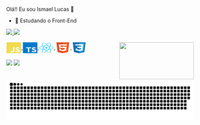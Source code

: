 Olá!! Eu sou Ismael Lucas 🖖


- 🌱 Estudando o Front-End

 <div>
  <a href="https://github.com/Ismaellucas-BR">
  <img height="165em" src="https://github-readme-stats.vercel.app/api?username=Ismaellucas-BR&show_icons=true&theme=radical&include_all_commits=true&count_private=true"/>
  <img height="165em" src="https://github-readme-stats.vercel.app/api/top-langs/?username=Ismaellucas-BR&layout=compact&langs_count=7&theme=radical"/>
</div>

  <div style="display: inline_block"><br>
  <img align="center" alt="is-Js" height="30" width="40" src="https://raw.githubusercontent.com/devicons/devicon/master/icons/javascript/javascript-plain.svg">
  <img align="center" alt="is-Ts" height="30" width="40" src="https://raw.githubusercontent.com/devicons/devicon/master/icons/typescript/typescript-plain.svg">
  <img align="center" alt="is-React" height="30" width="40" src="https://raw.githubusercontent.com/devicons/devicon/master/icons/react/react-original.svg">
  <img align="center" alt="is-HTML" height="30" width="40" src="https://raw.githubusercontent.com/devicons/devicon/master/icons/html5/html5-original.svg">
  <img align="center" alt="is-CSS" height="30" width="40" src="https://raw.githubusercontent.com/devicons/devicon/master/icons/css3/css3-original.svg">
  <img align="right" src="https://media.giphy.com/media/T7Qx28nEdo9NK/giphy.gif?cid=ecf05e471mi69q5c3uevqor96i3wp7z2m1tr8010zl71q07r&rid=giphy.gif&ct=g" width="200" height="100" />
</div>
  
  
  
  <br> 
<div>
  <a href="https://www.instagram.com/ismael_lucas36/" target="_blank"><img src="https://img.shields.io/badge/-Instagram-%23E4405F?style=for-the-badge&logo=instagram&logoColor=white" target="_blank"></a>
<a href="https://www.linkedin.com/in/ismael-lucas-72bb04196/" target="_blank"><img src="https://img.shields.io/badge/-LinkedIn-%230077B5?style=for-the-badge&logo=linkedin&logoColor=white" target="_blank"></a> 
 
  ![Snake animation](https://github.com/Ismaellucas-BR/Ismaellucas-BR/blob/output/github-contribution-grid-snake.svg)
  </div>
  


 
